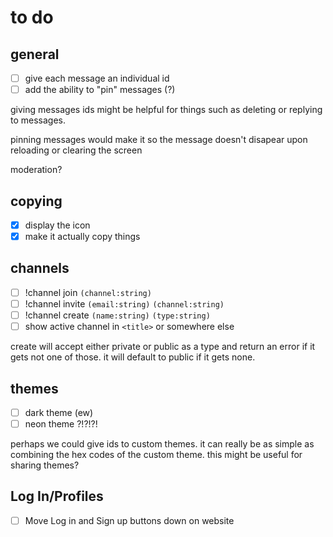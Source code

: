 # to do
## general
- [ ] give each message an individual id
- [ ] add the ability to "pin" messages (?)

giving messages ids might be helpful for things such as deleting or replying to messages.

pinning messages would make it so the message doesn't disapear upon reloading or clearing the screen

moderation?
## copying
- [x] display the icon
- [x] make it actually copy things
## channels
- [ ] !channel join `(channel:string)`
- [ ] !channel invite `(email:string)` `(channel:string)`
- [ ] !channel create `(name:string)` `(type:string)`
- [ ] show active channel in `<title>` or somewhere else

create will accept either private or public as a type and return an error if it gets not one of those. it will default to public if it gets none. 
## themes
- [ ] dark theme (ew)
- [ ] neon theme ?!?!?!

perhaps we could give ids to custom themes. it can really be as simple as combining the hex codes of the custom theme. this might be useful for sharing themes?
## Log In/Profiles
- [ ] Move Log in and Sign up buttons down on website
